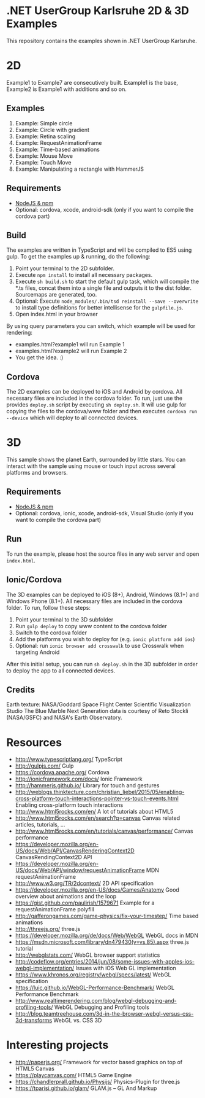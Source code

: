 # .NET UserGroup Karlsruhe 2D & 3D Examples

This repository contains the examples shown in .NET UserGroup Karlsruhe. 

# 2D

Example1 to Example7 are consecutively built. Example1 is the base, Example2 is Example1 with additions and so on. 

## Examples

1. Example: Simple circle
2. Example: Circle with gradient
3. Example: Retina scaling
4. Example: RequestAnimationFrame
5. Example: Time-based animations
6. Example: Mouse Move
7. Example: Touch Move
8. Example: Manipulating a rectangle with HammerJS

## Requirements

* [NodeJS & npm](https://nodejs.org/)
* Optional: cordova, xcode, android-sdk (only if you want to compile the cordova part)

## Build

The examples are written in TypeScript and will be compiled to ES5 using gulp. To get the examples up & running, do the following:

1. Point your terminal to the 2D subfolder.
2. Execute `npm install` to install all necessary packages.
3. Execute `sh build.sh` to start the default gulp task, which will compile the *.ts files, concat them into a single file and outputs it to the dist folder. Sourcemaps are generated, too.
4. Optional: Execute `node_modules/.bin/tsd reinstall --save --overwrite` to install type definitions for better intellisense for the `gulpfile.js`.
5. Open index.html in your browser

By using query parameters you can switch, which example will be used for rendering: 

* examples.html?example1 will run Example 1
* examples.html?example2 will run Example 2
* You get the idea. :)

## Cordova

The 2D examples can be deployed to iOS and Android by cordova. All necessary files are included in the cordova folder. To run, just use the provides `deploy.sh` script by executing `sh deploy.sh`. 
It will use gulp for copying the files to the cordova/www folder and then executes `cordova run --device` which will deploy to all connected devices. 

# 3D

This sample shows the planet Earth, surrounded by little stars. You can interact with the sample using mouse or touch input across several platforms and browsers.

## Requirements

* [NodeJS & npm](https://nodejs.org/)
* Optional: cordova, ionic, xcode, android-sdk, Visual Studio (only if you want to compile the cordova part)

## Run

To run the example, please host the source files in any web server and open `index.html`.

## Ionic/Cordova

The 3D examples can be deployed to iOS (8+), Android, Windows (8.1+) and Windows Phone (8.1+). All necessary files are included in the cordova folder. To run, follow these steps:

1. Point your terminal to the 3D subfolder
2. Run `gulp deploy` to copy www content to the cordova folder
3. Switch to the cordova folder
4. Add the platforms you wish to deploy for (e.g. `ionic platform add ios`)
5. Optional: run `ionic browser add crosswalk` to use Crosswalk when targeting Android

After this initial setup, you can run `sh deploy.sh` in the 3D subfolder in order to deploy the app to all connected devices. 

## Credits
Earth texture: NASA/Goddard Space Flight Center Scientific Visualization Studio The Blue Marble Next Generation data is courtesy of Reto Stockli (NASA/GSFC) and NASA's Earth Observatory.

# Resources

* http://www.typescriptlang.org/ TypeScript
* http://gulpjs.com/ Gulp
* https://cordova.apache.org/ Cordova
* http://ionicframework.com/docs/ Ionic Framework
* http://hammerjs.github.io/ Library for touch and gestures
* http://weblogs.thinktecture.com/christian_liebel/2015/05/enabling-cross-platform-touch-interactions-pointer-vs-touch-events.html Enabling cross-platform touch interactions
* http://www.html5rocks.com/en/ A lot of tutorials about HTML5
* http://www.html5rocks.com/en/search?q=canvas Canvas related articles, tutorials, ...
* http://www.html5rocks.com/en/tutorials/canvas/performance/ Canvas performance
* https://developer.mozilla.org/en-US/docs/Web/API/CanvasRenderingContext2D CanvasRendingContext2D API
* https://developer.mozilla.org/en-US/docs/Web/API/window/requestAnimationFrame MDN requestAnimationFrame
* http://www.w3.org/TR/2dcontext/ 2D API specification
* https://developer.mozilla.org/en-US/docs/Games/Anatomy Good overview about animations and the loop
* https://gist.github.com/paulirish/1579671 Example for a requestAnimationFrame polyfill
* http://gafferongames.com/game-physics/fix-your-timestep/ Time based animations
* http://threejs.org/ three.js
* https://developer.mozilla.org/de/docs/Web/WebGL WebGL docs in MDN
* https://msdn.microsoft.com/library/dn479430(v=vs.85).aspx three.js tutorial
* http://webglstats.com/ WebGL browser support statistics
* http://codeflow.org/entries/2014/jun/08/some-issues-with-apples-ios-webgl-implementation/ Issues with iOS Web GL implementation
* https://www.khronos.org/registry/webgl/specs/latest/ WebGL specification
* https://luic.github.io/WebGL-Performance-Benchmark/ WebGL Performance Benchmark
* http://www.realtimerendering.com/blog/webgl-debugging-and-profiling-tools/ WebGL Debugging and Profiling tools
* http://blog.teamtreehouse.com/3d-in-the-browser-webgl-versus-css-3d-transforms WebGL vs. CSS 3D

# Interesting projects

* http://paperjs.org/ Framework for vector based graphics on top of HTML5 Canvas
* https://playcanvas.com/ HTML5 Game Engine
* https://chandlerprall.github.io/Physijs/ Physics-Plugin for three.js
* https://tparisi.github.io/glam/ GLAM.js – GL And Markup